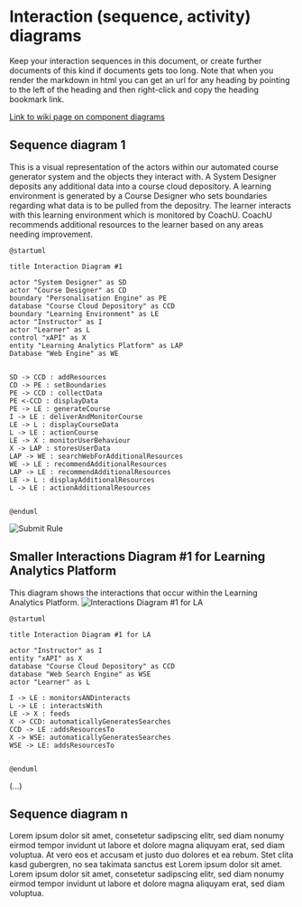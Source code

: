 # Interaction (sequence, activity) diagrams

Keep your interaction sequences in this document, or create further documents of this kind if documents gets too long. Note that when you render the markdown in html you can get an url for any heading by pointing to the left of the heading and then right-click and copy the heading bookmark link. 

[Link to wiki page on component diagrams](https://github.sydney.edu.au/crli/EDPC5022-2019/wiki/Sequence-Activity-Interaction-diagrams) 



## Sequence diagram  1

This is a visual representation of the actors within our automated course generator system and the objects they interact with. A System Designer deposits any additional data into a course cloud depository. A learning environment is generated by a Course Designer who sets boundaries regarding what data is to be pulled from the depositry. The learner interacts with this learning environment which is monitored by CoachU. CoachU recommends additional resources to the learner based on any areas needing improvement. 

```
@startuml

title Interaction Diagram #1 

actor "System Designer" as SD
actor "Course Designer" as CD
boundary "Personalisation Engine" as PE
database "Course Cloud Depository" as CCD
boundary "Learning Environment" as LE
actor "Instructor" as I
actor "Learner" as L
control "xAPI" as X
entity "Learning Analytics Platform" as LAP
Database "Web Engine" as WE


SD -> CCD : addResources
CD -> PE : setBoundaries
PE -> CCD : collectData
PE <-CCD : displayData
PE -> LE : generateCourse
I -> LE : deliverAndMonitorCourse
LE -> L : displayCourseData
L -> LE : actionCourse
LE -> X : monitorUserBehaviour
X -> LAP : storesUserData
LAP -> WE : searchWebForAdditionalResources
WE -> LE : recommendAdditionalResources
LAP -> LE : recommendAdditionalResources
LE -> L : displayAdditionalResources
L -> LE : actionAdditionalResources


@enduml
```

![Submit Rule](https://www.plantuml.com/plantuml/img/ZLDDQ-Cm4BthLuZikOTUbxBKZLqmk60sBCbrOisw0baget5O__iTIN7Ib1nwC-zhvetjvyX0F4zEARRiKBUUaM1W6xokBOm4a_xng9KIB93Ux9R8EEaQenqzqaP3rBjwPRTXfeYtxBPMnp1x0xJeJOyKWmTd8-GHZH-jnwph6sM0uGWIi0PjNPYDn7s4Q6N0KW9l4Zi4yjQF4dMo5Fo4dhEiQzQjMX-PvlISYNR5i_MyPQU6u9c2qvj_LTzcxA0ao_Bd8PNilh0TP5q7_3VGLDnLh-hBydiyVYwsRvHIkre__4ghwvyQZFcDKHeE6DKs4tqZU4H-ARsi409T74Dm3WTE8nB-z51WO-E7WsM5HTwbd16b5J2M8whsGXXqzeHKUVCMV3heMT4LxpMnu3ctkxZBLt5ZEGWybQW_4Ua5t-5aHQ0EsLNrgPMG61DTyWGKRbyA0mtlSgxNG9KnDkM3kzvcV-r4E8H9tgsvfpjdVaFujUXTqPV6zpHAFSi8-M_-0m00)



## Smaller Interactions Diagram #1 for Learning Analytics Platform

This diagram shows the interactions that occur within the Learning Analytics Platform. 
![Interactions Diagram #1 for LA](https://www.plantuml.com/plantuml/img/XL6nQiD03Dtr5SAPEtJDK69iKmocbAHWhufFIGxiktAIeVxxodOJIfTEftllwJq97KGfwJGE0EfrOAo3Sg9UVGnOUhec6d7tZ9UOiCaHm2Whipg8fccfCoJ16ZXO_upPL_vUhr27u4ZfJCAO5N5AzXP3d1oM_1d5M-ky2ekY_ALi-OmdfjJVi0fN7tZLjAVgdjmO6NYBRG1gV7h1fi8zZZ4iffA_bVvd2O7cGJ-mrkiD33AYC_p2x0IwvMkJx94cZIEfxsaOvbUsA5AMRIGMCCtTafoJ8ukjrhDynCt39ltNmpIRXod_U00SE3YxnpS0)

```
@startuml

title Interaction Diagram #1 for LA 

actor "Instructor" as I
entity "xAPI" as X 
database "Course Cloud Depository" as CCD
database "Web Search Engine" as WSE
actor "Learner" as L

I -> LE : monitorsANDinteracts
L -> LE : interactsWith
LE -> X : feeds
X -> CCD: automaticallyGeneratesSearches
CCD -> LE :addsResourcesTo
X -> WSE: automaticallyGeneratesSearches
WSE -> LE: addsResourcesTo


@enduml
```

(...)

## Sequence diagram n

Lorem ipsum dolor sit amet, consetetur sadipscing elitr, sed diam nonumy eirmod tempor invidunt ut labore et dolore magna aliquyam erat, sed diam voluptua. At vero eos et accusam et justo duo dolores et ea rebum. Stet clita kasd gubergren, no sea takimata sanctus est Lorem ipsum dolor sit amet. Lorem ipsum dolor sit amet, consetetur sadipscing elitr, sed diam nonumy eirmod tempor invidunt ut labore et dolore magna aliquyam erat, sed diam voluptua.
